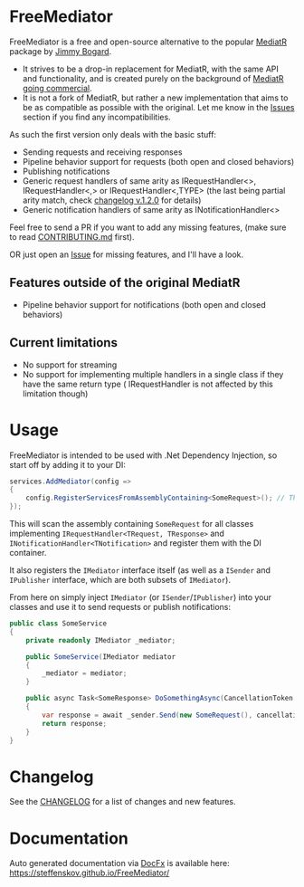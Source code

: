 # FreeMediator

FreeMediator is a free and open-source alternative to the popular [MediatR](https://github.com/jbogard/MediatR) package
by [Jimmy Bogard](https://github.com/jbogard).

- It strives to be a drop-in replacement for MediatR, with the same API and functionality, and is created purely on the
  background of [MediatR going commercial](https://www.jimmybogard.com/automapper-and-mediatr-going-commercial/).
- It is not a fork of MediatR, but rather a new implementation that aims to be as compatible as possible with the
  original. Let me know in the [Issues](https://github.com/steffenskov/FreeMediator/issues) section if you find any
  incompatibilities.

As such the first version only deals with the basic stuff:

- Sending requests and receiving responses
- Pipeline behavior support for requests (both open and closed behaviors)
- Publishing notifications
- Generic request handlers of same arity as IRequestHandler<>, IRequestHandler<,> or IRequestHandler<,TYPE> (the last being partial arity match, check [changelog v.1.2.0](CHANGELOG.md#120---2025-05-01) for details)
- Generic notification handlers of same arity as INotificationHandler<>

Feel free to send a PR if you want to add any missing features, (make sure to read [CONTRIBUTING.md](CONTRIBUTING.md)
first).

OR just open an [Issue](https://github.com/steffenskov/FreeMediator/issues) for missing features, and I'll have a look.

## Features outside of the original MediatR

- Pipeline behavior support for notifications (both open and closed behaviors)

## Current limitations

- No support for streaming
- No support for implementing multiple handlers in a single class if they have the same return type (
  IRequestHandler<TRequest> is not affected by this limitation though)

# Usage

FreeMediator is intended to be used with .Net Dependency Injection, so start off by adding it to your DI:

```csharp
services.AddMediator(config => 
{
    config.RegisterServicesFromAssemblyContaining<SomeRequest>(); // There are other ways to register services as well
});
```

This will scan the assembly containing `SomeRequest` for all classes implementing `IRequestHandler<TRequest, TResponse>`
and `INotificationHandler<TNotification>` and register them with the DI container.

It also registers the `IMediator` interface itself (as well as a `ISender` and `IPublisher` interface, which are both
subsets of `IMediator`).

From here on simply inject `IMediator` (or `ISender`/`IPublisher`) into your classes and use it to send requests or
publish notifications:

```csharp
public class SomeService
{
    private readonly IMediator _mediator;

    public SomeService(IMediator mediator
    {
        _mediator = mediator;
    }

    public async Task<SomeResponse> DoSomethingAsync(CancellationToken cancellationToken)
    {
        var response = await _sender.Send(new SomeRequest(), cancellationToken);
        return response;
    }
}
```

# Changelog

See the [CHANGELOG](CHANGELOG.md) for a list of changes and new features.

# Documentation

Auto generated documentation via [DocFx](https://github.com/dotnet/docfx) is available
here: https://steffenskov.github.io/FreeMediator/
